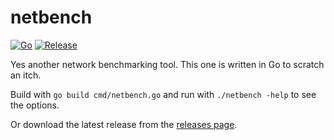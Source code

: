 # netbench
[![Go](https://github.com/f0o/netbench/actions/workflows/go.yml/badge.svg?branch=main)](https://github.com/f0o/netbench/actions/workflows/go.yml) [![Release](https://github.com/f0o/netbench/actions/workflows/release.yaml/badge.svg)](https://github.com/f0o/netbench/actions/workflows/release.yaml)

Yes another network benchmarking tool. This one is written in Go to scratch an itch.

Build with `go build cmd/netbench.go` and run with `./netbench -help` to see the options.

Or download the latest release from the [releases page](https://github.com/f0o/netbench/releases).
